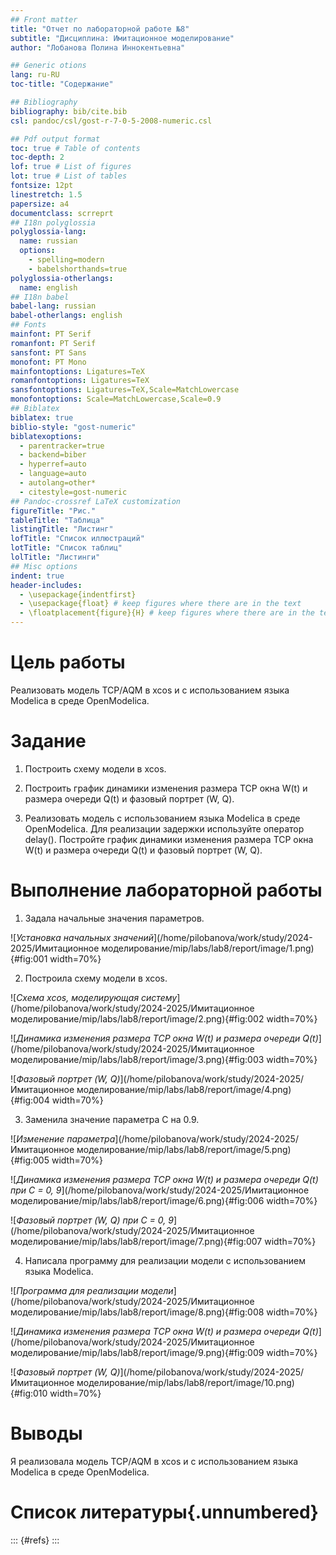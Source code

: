 ```yaml
---
## Front matter
title: "Отчет по лабораторной работе №8"
subtitle: "Дисциплина: Имитационное моделирование"
author: "Лобанова Полина Иннокентьевна"

## Generic otions
lang: ru-RU
toc-title: "Содержание"

## Bibliography
bibliography: bib/cite.bib
csl: pandoc/csl/gost-r-7-0-5-2008-numeric.csl

## Pdf output format
toc: true # Table of contents
toc-depth: 2
lof: true # List of figures
lot: true # List of tables
fontsize: 12pt
linestretch: 1.5
papersize: a4
documentclass: scrreprt
## I18n polyglossia
polyglossia-lang:
  name: russian
  options:
	- spelling=modern
	- babelshorthands=true
polyglossia-otherlangs:
  name: english
## I18n babel
babel-lang: russian
babel-otherlangs: english
## Fonts
mainfont: PT Serif
romanfont: PT Serif
sansfont: PT Sans
monofont: PT Mono
mainfontoptions: Ligatures=TeX
romanfontoptions: Ligatures=TeX
sansfontoptions: Ligatures=TeX,Scale=MatchLowercase
monofontoptions: Scale=MatchLowercase,Scale=0.9
## Biblatex
biblatex: true
biblio-style: "gost-numeric"
biblatexoptions:
  - parentracker=true
  - backend=biber
  - hyperref=auto
  - language=auto
  - autolang=other*
  - citestyle=gost-numeric
## Pandoc-crossref LaTeX customization
figureTitle: "Рис."
tableTitle: "Таблица"
listingTitle: "Листинг"
lofTitle: "Список иллюстраций"
lotTitle: "Список таблиц"
lolTitle: "Листинги"
## Misc options
indent: true
header-includes:
  - \usepackage{indentfirst}
  - \usepackage{float} # keep figures where there are in the text
  - \floatplacement{figure}{H} # keep figures where there are in the text
---
```


# Цель работы

Реализовать модель TCP/AQM в xcos и с использованием языка Modelica в среде OpenModelica.

# Задание

1. Построить схему модели в xcos.

2. Построить график динамики изменения размера TCP окна W(t) и размера очереди Q(t) и фазовый портрет (W, Q). 

3. Реализовать модель с использованием языка Modelica в среде OpenModelica. Для реализации задержки используйте оператор delay(). Постройте график динамики изменения размера TCP окна W(t) и размера очереди Q(t)
и фазовый портрет (W, Q).

# Выполнение лабораторной работы

1. Задала начальные значения параметров.

![*Установка начальных значений*](/home/pilobanova/work/study/2024-2025/Имитационное моделирование/mip/labs/lab8/report/image/1.png){#fig:001 width=70%}

2. Построила схему модели в xcos.

![*Схема xcos, моделирующая систему*](/home/pilobanova/work/study/2024-2025/Имитационное моделирование/mip/labs/lab8/report/image/2.png){#fig:002 width=70%}

![*Динамика изменения размера TCP окна W(t) и размера очереди Q(t)*](/home/pilobanova/work/study/2024-2025/Имитационное моделирование/mip/labs/lab8/report/image/3.png){#fig:003 width=70%}

![*Фазовый портрет (W, Q)*](/home/pilobanova/work/study/2024-2025/Имитационное моделирование/mip/labs/lab8/report/image/4.png){#fig:004 width=70%}

3. Заменила значение параметра С на 0.9.

![*Изменение параметра*](/home/pilobanova/work/study/2024-2025/Имитационное моделирование/mip/labs/lab8/report/image/5.png){#fig:005 width=70%}

![*Динамика изменения размера TCP окна W(t) и размера очереди Q(t) при C = 0, 9*](/home/pilobanova/work/study/2024-2025/Имитационное моделирование/mip/labs/lab8/report/image/6.png){#fig:006 width=70%}

![*Фазовый портрет (W, Q) при C = 0, 9*](/home/pilobanova/work/study/2024-2025/Имитационное моделирование/mip/labs/lab8/report/image/7.png){#fig:007 width=70%}

4. Написала программу для реализации модели с использованием языка Modelica.

![*Программа для реализации модели*](/home/pilobanova/work/study/2024-2025/Имитационное моделирование/mip/labs/lab8/report/image/8.png){#fig:008 width=70%}

![*Динамика изменения размера TCP окна W(t) и размера очереди Q(t)*](/home/pilobanova/work/study/2024-2025/Имитационное моделирование/mip/labs/lab8/report/image/9.png){#fig:009 width=70%}

![*Фазовый портрет (W, Q)*](/home/pilobanova/work/study/2024-2025/Имитационное моделирование/mip/labs/lab8/report/image/10.png){#fig:010 width=70%}


# Выводы

Я реализовала модель TCP/AQM в xcos и с использованием языка Modelica в среде OpenModelica.

# Список литературы{.unnumbered}

::: {#refs}
:::
